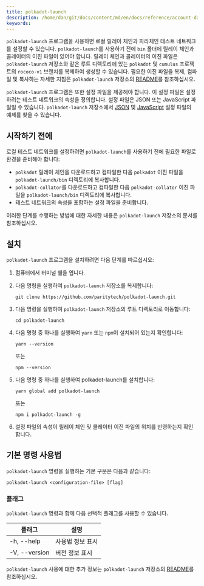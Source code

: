 ```yaml
---
title: polkadot-launch
description: /home/dan/git/docs/content/md/en/docs/reference/account-data-structures.md
keywords:
---
```


`polkadot-launch` 프로그램을 사용하면 로컬 릴레이 체인과 파라체인 테스트 네트워크를 설정할 수 있습니다.
`polkadot-launch`를 사용하기 전에 `bin` 폴더에 릴레이 체인과 콜레이터의 이진 파일이 있어야 합니다.
릴레이 체인과 콜레이터의 이진 파일은 `polkadot-launch` 저장소와 같은 루트 디렉토리에 있는 `polkadot` 및 `cumulus` 프로젝트의 `rococo-v1` 브랜치를 복제하여 생성할 수 있습니다.
필요한 이진 파일을 복제, 컴파일 및 복사하는 자세한 지침은 `polkadot-launch` 저장소의 [README](https://github.com/paritytech/polkadot-launch#binary-files)를 참조하십시오.

`polkadot-launch` 프로그램은 또한 설정 파일을 제공해야 합니다. 이 설정 파일은 설정하려는 테스트 네트워크의 속성을 정의합니다.
설정 파일은 JSON 또는 JavaScript 파일일 수 있습니다.
`polkadot-launch` 저장소에서 [JSON](https://github.com/paritytech/polkadot-launch/blob/master/config.json) 및 [JavaScript](https://github.com/paritytech/polkadot-launch/blob/master/config.js) 설정 파일의 예제를 찾을 수 있습니다.

## 시작하기 전에

로컬 테스트 네트워크를 설정하려면 `polkadot-launch`를 사용하기 전에 필요한 파일로 환경을 준비해야 합니다:

- `polkadot` 릴레이 체인을 다운로드하고 컴파일한 다음 `polkadot` 이진 파일을 `polkadot-launch/bin` 디렉토리에 복사합니다.
- `polkadot-collator`를 다운로드하고 컴파일한 다음 `polkadot-collator` 이진 파일을 `polkadot-launch/bin` 디렉토리에 복사합니다.
- 테스트 네트워크의 속성을 포함하는 설정 파일을 준비합니다.

이러한 단계를 수행하는 방법에 대한 자세한 내용은 `polkadot-launch` 저장소의 문서를 참조하십시오.

## 설치

`polkadot-launch` 프로그램을 설치하려면 다음 단계를 따르십시오:

1. 컴퓨터에서 터미널 쉘을 엽니다.

2. 다음 명령을 실행하여 `polkadot-launch` 저장소를 복제합니다:

   ```
   git clone https://github.com/paritytech/polkadot-launch.git
   ```

3. 다음 명령을 실행하여 `polkadot-launch` 저장소의 루트 디렉토리로 이동합니다:

   ```
   cd polkadot-launch
   ```

4. 다음 명령 중 하나를 실행하여 `yarn` 또는 `npm`이 설치되어 있는지 확인합니다:

   ```
   yarn --version
   ```

   또는

   ```
   npm --version
   ```

5. 다음 명령 중 하나를 실행하여 polkadot-launch를 설치합니다:

   ```
   yarn global add polkadot-launch
   ```

   또는

   ```
   npm i polkadot-launch -g
   ```

6. 설정 파일의 속성이 릴레이 체인 및 콜레이터 이진 파일의 위치를 반영하는지 확인합니다.

## 기본 명령 사용법

`polkadot-launch` 명령을 실행하는 기본 구문은 다음과 같습니다:

`polkadot-launch <configuration-file> [flag]`

### 플래그

`polkadot-launch` 명령과 함께 다음 선택적 플래그를 사용할 수 있습니다.

| 플래그         | 설명                         |
| ------------- | ----------------------------- |
| -h, --help    | 사용법 정보 표시             |
| -V, --version | 버전 정보 표시               |

`polkadot-launch` 사용에 대한 추가 정보는 `polkadot-launch` 저장소의 [README](https://github.com/paritytech/polkadot-launch)를 참조하십시오.